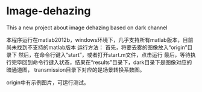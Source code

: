 Image-dehazing
==============

This a new project about image dehazing based on dark channel

本程序运行在matlab2012b，windows环境下，几乎支持所有matlab版本，目前尚未找到不支持的matlab版本
运行方法：
    首先，将要去雾的图像放入“origin”目录下
    然后，在命令行键入“start”，或者打开start.m文件，点击运行
    最后，等待执行完毕回到命令行键入状态，结果在“results”目录下，dark目录下是图像对应的暗通道图，
transmission目录下对应的是场景转换系数图。

origin中有示例图片，可运行测试。
